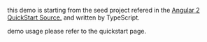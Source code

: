 this demo is starting from the seed project refered in the  [Angular 2 QuickStart Source.](https://angular.io/docs/ts/latest/quickstart.html) and written by TypeScript.

demo usage please refer to the quickstart page. 
 
